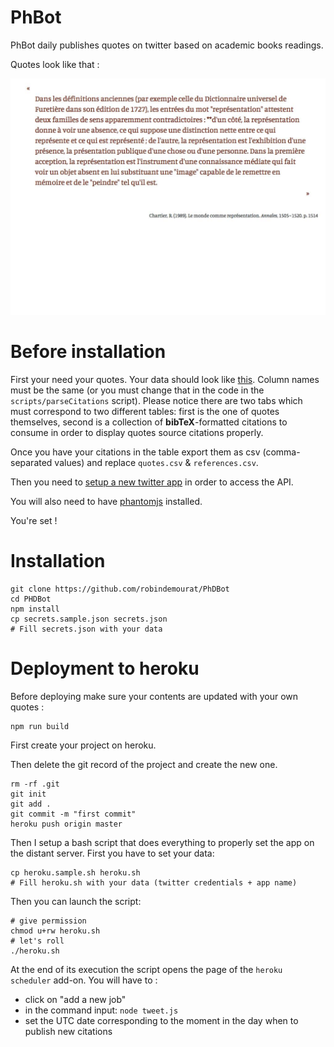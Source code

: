 PhBot
===

PhBot daily publishes quotes on twitter based on academic books readings.

Quotes look like that :

![Example of quote](example-tweet.jpg)

# Before installation

First your need your quotes. Your data should look like [this](https://docs.google.com/spreadsheets/d/1Ail_0sdlY-8BRuVwcoaob7TmLR4KTS3yQ7euOdXKUt4/edit?usp=sharing). Column names must be the same (or you must change that in the code in the `scripts/parseCitations` script).
Please notice there are two tabs which must correspond to two different tables: first is the one of quotes themselves, second is a collection of **bibTeX**-formatted citations to consume in order to display quotes source citations properly.

Once you have your citations in the table export them as csv (comma-separated values) and replace `quotes.csv` & `references.csv`.

Then you need to [setup a new twitter app](https://apps.twitter.com/) in order to access the API.

You will also need to have [phantomjs](http://phantomjs.org/) installed.

You're set !

# Installation

```
git clone https://github.com/robindemourat/PhDBot
cd PHDBot
npm install
cp secrets.sample.json secrets.json
# Fill secrets.json with your data
```

# Deployment to heroku

Before deploying make sure your contents are updated with your own quotes :

```
npm run build
```

First create your project on heroku.

Then delete the git record of the project and create the new one.

```
rm -rf .git
git init
git add .
git commit -m "first commit"
heroku push origin master
```

Then I setup a bash script that does everything to properly set the app on the distant server. First you have to set your data:

```
cp heroku.sample.sh heroku.sh
# Fill heroku.sh with your data (twitter credentials + app name)
```

Then you can launch the script:

```
# give permission
chmod u+rw heroku.sh
# let's roll
./heroku.sh
```

At the end of its execution the script opens the page of the `heroku scheduler` add-on. You will have to :
* click on "add a new job"
* in the command input: `node tweet.js`
* set the UTC date corresponding to the moment in the day when to publish new citations